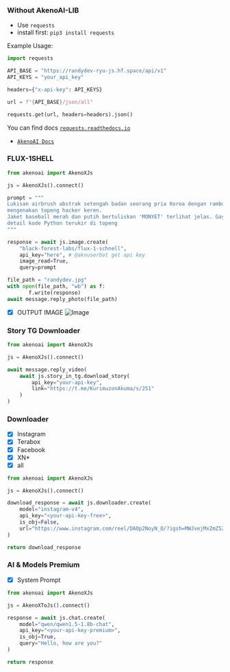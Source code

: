 ### Without AkenoAI-LIB
- Use `requests`
- install first: `pip3 install requests`

Example Usage:
```py
import requests

API_BASE = "https://randydev-ryu-js.hf.space/api/v1"
API_KEYS = "your_api_key"

headers={"x-api-key": API_KEYS}

url = f"{API_BASE}/json/all"

requests.get(url, headers=headers).json()
```
You can find docs [`requests.readthedocs.io`](https://requests.readthedocs.io/en/latest/)

- [`AkenoAI Docs`](https://docs.maiysacollection.com)

### FLUX-1SHELL
```py
from akenoai import AkenoXJs

js = AkenoXJs().connect()

prompt = """
Lukisan airbrush abstrak setengah badan seorang pria Korea dengan rambut hitam berantakan,
mengenakan topeng hacker keren.
Jaket baseball merah dan putih bertuliskan 'MONYET' terlihat jelas. Gaya kontemporer, warna biru, kuning, dengan sentuhan sepia,
detail kode Python terukir di topeng
"""

response = await js.image.create(
    "black-forest-labs/flux-1-schnell",
    api_key="here", # @aknuserbot get api key
    image_read=True,
    query=prompt

file_path = "randydev.jpg"
with open(file_path, "wb") as f:
       f.write(response)
await message.reply_photo(file_path)
```
- [X] OUTPUT IMAGE
![Image](https://github.com/user-attachments/assets/78f22515-865f-4ea2-894c-c17cdd85364f)
### Story TG Downloader
```py
from akenoai import AkenoXJs

js = AkenoXJs().connect()

await message.reply_video(
    await js.story_in_tg.download_story(
        api_key="your-api-key",
        link="https://t.me/KurimuzonAkuma/s/251"
    )
)
```
### Downloader
- [x] Instagram
- [x] Terabox
- [x] Facebook
- [x] XN*
- [x] all
```py
from akenoai import AkenoXJs

js = AkenoXJs().connect()

download_response = await js.downloader.create(
    model="instagram-v4",
    api_key="<your-api-key-free>",
    is_obj=False,
    url="https://www.instagram.com/reel/DA0p2NoyN_O/?igsh=MWJvejMxZmZ5ZHd3YQ=="
)

return download_response
```
### AI & Models Premium
- [X] System Prompt
```py
from akenoai import AkenoXJs

js = AkenoXToJs().connect()

response = await js.chat.create(
    model="qwen/qwen1.5-1.8b-chat",
    api_key="<your-api-key-premium>",
    is_obj=True,
    query="Hello, how are you?"
)

return response
```
